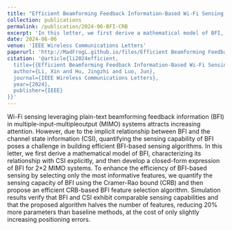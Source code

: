 ```yaml
---
title: "Efficient Beamforming Feedback Information-Based Wi-Fi Sensing by Feature Selection"
collection: publications
permalink: /publication/2024-06-BFI-CRB
excerpt: 'In this letter, we first derive a mathematical model of BFI, characterizing its relationship with CSI explicitly, and then develop a closed-form expression of BFI for 2×2 MIMO systems. To enhance the efficiency of BFI-based sensing by selecting only the most informative features, we quantify the sensing capacity of BFI using the Cramer-Rao bound (CRB) and then propose an efficient CRB-based BFI feature selection algorithm.'
date: 2024-06-06
venue: 'IEEE Wireless Communications Letters'
paperurl: 'http://MadFrogL.github.io/files/Efficient Beamforming Feedback Information-Based Wi-Fi Sensing by Feature Selectionpdf'
citation: '@article{li2024efficient,
  title={{Efficient Beamforming Feedback Information-Based Wi-Fi Sensing by Feature Selection}},
  author={Li, Xin and Hu, Jingzhi and Luo, Jun},
  journal={IEEE Wireless Communications Letters},
  year={2024},
  publisher={IEEE}
}}'
---
```


Wi-Fi sensing leveraging plain-text beamforming feedback information (BFI) in multiple-input-multipleoutput (MIMO) systems attracts increasing attention. However, due to the implicit relationship between BFI and the channel state information (CSI), quantifying the sensing capability of BFI poses a challenge in building efficient BFI-based sensing algorithms. In this letter, we first derive a mathematical model of BFI, characterizing its relationship with CSI explicitly, and then develop a closed-form expression of BFI for 2×2 MIMO systems. To enhance the efficiency of BFI-based sensing by selecting only the most informative features, we quantify the sensing capacity of BFI using the Cramer-Rao bound (CRB) and then propose an efficient CRB-based BFI feature selection algorithm. Simulation results verify that BFI and CSI exhibit comparable sensing capabilities and that the proposed algorithm halves the number of features, reducing 20% more parameters than baseline methods, at the cost of only slightly increasing positioning errors.
